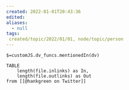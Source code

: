 ```yaml
---
created: 2022-01-01T20:43:36 
edited: 
aliases:
  - null
tags:
 created/topic/2022/01/01, node/topic/person
---
```

`$=customJS.dv_funcs.mentionedIn(dv)`


```dataview
TABLE 
	length(file.inlinks) as In, 
	length(file.outlinks) as Out
from [[@hankgreen on Twitter]]
```
